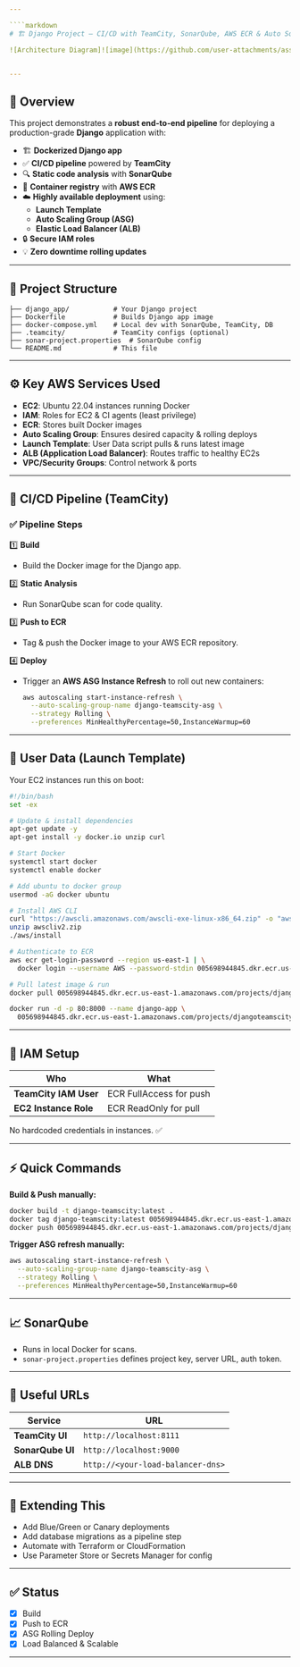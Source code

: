 ```yaml
---

````markdown
# 🏗️ Django Project — CI/CD with TeamCity, SonarQube, AWS ECR & Auto Scaling

![Architecture Diagram]![image](https://github.com/user-attachments/assets/72dad90d-1d4b-4271-9659-6015fc18507e)


---
```


## 📌 Overview

This project demonstrates a **robust end-to-end pipeline** for deploying a production-grade **Django** application with:

- 🏗️ **Dockerized Django app**
- ✅ **CI/CD pipeline** powered by **TeamCity**
- 🔍 **Static code analysis** with **SonarQube**
- 🐳 **Container registry** with **AWS ECR**
- ☁️ **Highly available deployment** using:
  - **Launch Template**
  - **Auto Scaling Group (ASG)**
  - **Elastic Load Balancer (ALB)**
- 🔒 **Secure IAM roles**
- 💡 **Zero downtime rolling updates**

---

## 📁 Project Structure

```plaintext
├── django_app/           # Your Django project
├── Dockerfile            # Builds Django app image
├── docker-compose.yml    # Local dev with SonarQube, TeamCity, DB
├── .teamcity/            # TeamCity configs (optional)
├── sonar-project.properties  # SonarQube config
└── README.md             # This file
````

---

## ⚙️ Key AWS Services Used

* **EC2**: Ubuntu 22.04 instances running Docker
* **IAM**: Roles for EC2 & CI agents (least privilege)
* **ECR**: Stores built Docker images
* **Auto Scaling Group**: Ensures desired capacity & rolling deploys
* **Launch Template**: User Data script pulls & runs latest image
* **ALB (Application Load Balancer)**: Routes traffic to healthy EC2s
* **VPC/Security Groups**: Control network & ports

---

## 🚀 CI/CD Pipeline (TeamCity)

### ✅ Pipeline Steps

1️⃣ **Build**

* Build the Docker image for the Django app.

2️⃣ **Static Analysis**

* Run SonarQube scan for code quality.

3️⃣ **Push to ECR**

* Tag & push the Docker image to your AWS ECR repository.

4️⃣ **Deploy**

* Trigger an **AWS ASG Instance Refresh** to roll out new containers:

  ```bash
  aws autoscaling start-instance-refresh \
    --auto-scaling-group-name django-teamscity-asg \
    --strategy Rolling \
    --preferences MinHealthyPercentage=50,InstanceWarmup=60
  ```

---

## 📄 User Data (Launch Template)

Your EC2 instances run this on boot:

```bash
#!/bin/bash
set -ex

# Update & install dependencies
apt-get update -y
apt-get install -y docker.io unzip curl

# Start Docker
systemctl start docker
systemctl enable docker

# Add ubuntu to docker group
usermod -aG docker ubuntu

# Install AWS CLI
curl "https://awscli.amazonaws.com/awscli-exe-linux-x86_64.zip" -o "awscliv2.zip"
unzip awscliv2.zip
./aws/install

# Authenticate to ECR
aws ecr get-login-password --region us-east-1 | \
  docker login --username AWS --password-stdin 005698944845.dkr.ecr.us-east-1.amazonaws.com

# Pull latest image & run
docker pull 005698944845.dkr.ecr.us-east-1.amazonaws.com/projects/djangoteamscity:latest

docker run -d -p 80:8000 --name django-app \
  005698944845.dkr.ecr.us-east-1.amazonaws.com/projects/djangoteamscity:latest
```

---

## 🔐 IAM Setup

| Who                   | What                    |
| --------------------- | ----------------------- |
| **TeamCity IAM User** | ECR FullAccess for push |
| **EC2 Instance Role** | ECR ReadOnly for pull   |

No hardcoded credentials in instances. ✅

---

## ⚡ Quick Commands

**Build & Push manually:**

```bash
docker build -t django-teamscity:latest .
docker tag django-teamscity:latest 005698944845.dkr.ecr.us-east-1.amazonaws.com/projects/djangoteamscity:latest
docker push 005698944845.dkr.ecr.us-east-1.amazonaws.com/projects/djangoteamscity:latest
```

**Trigger ASG refresh manually:**

```bash
aws autoscaling start-instance-refresh \
  --auto-scaling-group-name django-teamscity-asg \
  --strategy Rolling \
  --preferences MinHealthyPercentage=50,InstanceWarmup=60
```

---

## 📈 SonarQube

* Runs in local Docker for scans.
* `sonar-project.properties` defines project key, server URL, auth token.

---

## 🔗 Useful URLs

| Service          | URL                               |
| ---------------- | --------------------------------- |
| **TeamCity UI**  | `http://localhost:8111`           |
| **SonarQube UI** | `http://localhost:9000`           |
| **ALB DNS**      | `http://<your-load-balancer-dns>` |

---

## 🧩 Extending This

* Add Blue/Green or Canary deployments
* Add database migrations as a pipeline step
* Automate with Terraform or CloudFormation
* Use Parameter Store or Secrets Manager for config

---

## ✅ Status

* [x] Build
* [x] Push to ECR
* [x] ASG Rolling Deploy
* [x] Load Balanced & Scalable

---


```



